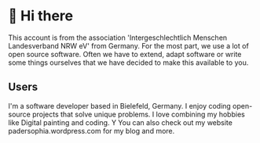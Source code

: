 # 👋  Hi there
This account is from the association 'Intergeschlechtlich Menschen Landesverband NRW eV' from Germany. For the most part, we use a lot of open source software. 
Often we have to extend, adapt software or write some things ourselves that we have decided to make this available to you. 

## Users 
I'm a software developer based in Bielefeld, Germany. I enjoy coding open-source projects that solve unique problems. I love combining my hobbies like Digital painting and coding. Y
You can also check out my website padersophia.wordpress.com for my blog and more.
